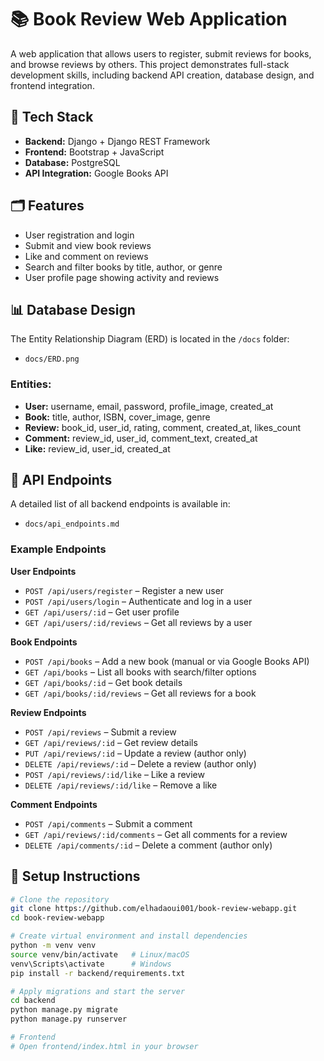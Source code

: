 # 📚 Book Review Web Application

A web application that allows users to register, submit reviews for books, and browse reviews by others. This project demonstrates full-stack development skills, including backend API creation, database design, and frontend integration.

## 🚀 Tech Stack
- **Backend:** Django + Django REST Framework
- **Frontend:** Bootstrap + JavaScript
- **Database:** PostgreSQL
- **API Integration:** Google Books API

## 🗂️ Features
- User registration and login
- Submit and view book reviews
- Like and comment on reviews
- Search and filter books by title, author, or genre
- User profile page showing activity and reviews

## 📊 Database Design
The Entity Relationship Diagram (ERD) is located in the `/docs` folder:
- `docs/ERD.png`

### Entities:
- **User:** username, email, password, profile_image, created_at
- **Book:** title, author, ISBN, cover_image, genre
- **Review:** book_id, user_id, rating, comment, created_at, likes_count
- **Comment:** review_id, user_id, comment_text, created_at
- **Like:** review_id, user_id, created_at

## 📡 API Endpoints
A detailed list of all backend endpoints is available in:
- `docs/api_endpoints.md`

### Example Endpoints
**User Endpoints**
- `POST /api/users/register` – Register a new user
- `POST /api/users/login` – Authenticate and log in a user
- `GET /api/users/:id` – Get user profile
- `GET /api/users/:id/reviews` – Get all reviews by a user

**Book Endpoints**
- `POST /api/books` – Add a new book (manual or via Google Books API)
- `GET /api/books` – List all books with search/filter options
- `GET /api/books/:id` – Get book details
- `GET /api/books/:id/reviews` – Get all reviews for a book

**Review Endpoints**
- `POST /api/reviews` – Submit a review
- `GET /api/reviews/:id` – Get review details
- `PUT /api/reviews/:id` – Update a review (author only)
- `DELETE /api/reviews/:id` – Delete a review (author only)
- `POST /api/reviews/:id/like` – Like a review
- `DELETE /api/reviews/:id/like` – Remove a like

**Comment Endpoints**
- `POST /api/comments` – Submit a comment
- `GET /api/reviews/:id/comments` – Get all comments for a review
- `DELETE /api/comments/:id` – Delete a comment (author only)

## 🧠 Setup Instructions
```bash
# Clone the repository
git clone https://github.com/elhadaoui001/book-review-webapp.git
cd book-review-webapp

# Create virtual environment and install dependencies
python -m venv venv
source venv/bin/activate   # Linux/macOS
venv\Scripts\activate      # Windows
pip install -r backend/requirements.txt

# Apply migrations and start the server
cd backend
python manage.py migrate
python manage.py runserver

# Frontend
# Open frontend/index.html in your browser
